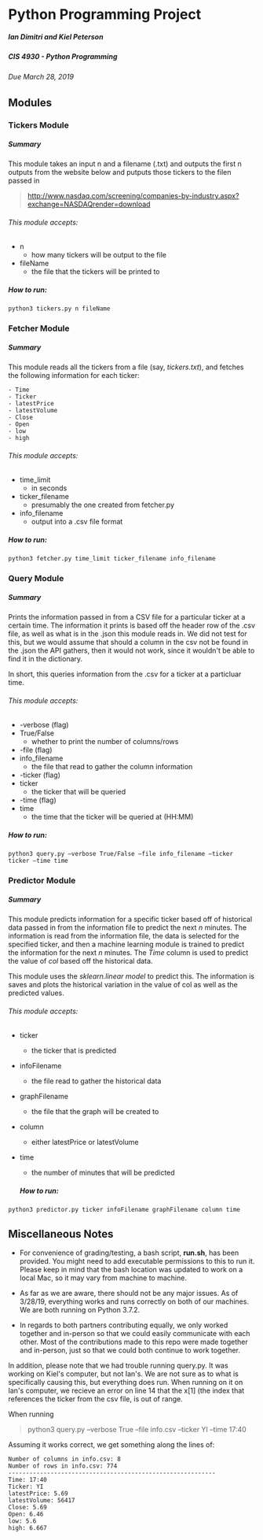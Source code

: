 # Python Programming Project
##### Ian Dimitri and Kiel Peterson
##### CIS 4930 - Python Programming
######  Due March 28, 2019

## Modules
### Tickers Module
##### Summary
This module takes an input n and a filename (.txt) and outputs the first n
outputs from the website below and putputs those tickers to the filen passed in
> http://www.nasdaq.com/screening/companies-by-industry.aspx?exchange=NASDAQrender=download

###### This module accepts:
- n
	- how many tickers will be output to the file
- fileName
	- the file that the tickers will be printed to

##### How to run:
```python3 tickers.py n fileName```
### Fetcher Module
##### Summary
This module reads all the tickers from a file (say, *tickers.txt*), and fetches the following information for each ticker:

	- Time
	- Ticker
	- latestPrice
	- latestVolume
	- Close
	- Open
	- low
	- high

###### This module accepts:
- time_limit
	- in seconds
- ticker_filename 
	- presumably the one created from fetcher.py
- info_filename
	- output into a .csv file format

##### How to run:
```python3 fetcher.py time_limit ticker_filename info_filename```
### Query Module
##### Summary
Prints the information passed in from a CSV file for a particular ticker at a certain time. The information it prints is based off the header row of the .csv file, as well as what is in the .json this module reads in. We did not test for this, but we would assume that should a column in the csv not be found in the .json the API gathers, then it would not work, since it wouldn't be able to find it in the dictionary.

In short, this queries information from the .csv for a ticker at a particluar time.

###### This module accepts:
- -verbose (flag)
- True/False
	- whether to print the number of columns/rows
- -file (flag)
- info_filename
	- the file that read to gather the column information
- -ticker (flag)
- ticker
	- the ticker that will be queried
- -time (flag)
- time
	- the time that the ticker will be queried at (HH:MM)

##### How to run:
```python3 query.py –verbose True/False –file info_filename –ticker ticker –time time```
### Predictor Module
##### Summary
This module predicts information for a specific ticker based off of historical data passed in from the information file to predict the next *n* minutes. The information is read from the information file, the data is selected for the specified ticker, and then a machine learning module is trained to predict the information for the next *n* minutes. The *Time* column is used to predict the value of *col* based off the historical data.


This module uses the *sklearn.linear model* to predict this. The information is saves and plots the historical variation in the value of col as well as the predicted values. 

###### This module accepts:
- ticker
	- the ticker that is predicted
- infoFilename 
	- the file read to gather the historical data
- graphFilename
	- the file that the graph will be created to
- column
	- either latestPrice or latestVolume
- time
	- the number of minutes that will be predicted

	##### How to run:
```python3 predictor.py ticker infoFilename graphFilename column time```


## Miscellaneous Notes
- For convenience of grading/testing, a bash script, **run.sh**, has been provided. You might need to add executable permissions to this to run it. Please keep in mind that the bash location was updated to work on a local Mac, so it may vary from machine to machine.


- As far as we are aware, there should not be any major issues. As of 3/28/19, everything works and runs correctly on both of our machines. We are both running on Python 3.7.2.


- In regards to both partners contributing equally, we only worked together and in-person so that we could easily communicate with each other. Most of the contributions made to this repo were made together and in-person, just so that we could both continue to work together.


In addition, please note that we had trouble running query.py. It was working on Kiel's computer, but not Ian's. We are not sure as to what is specifically causing this, but everything does run. When running on it on Ian's computer, we recieve an error on line 14 that the x[1] (the index that references the ticker from the csv file, is out of range. 

When running 
> python3 query.py –verbose True –file info.csv –ticker YI –time 17:40

Assuming it works correct, we get something along the lines of:
```-----------------------------------------------------------
Number of columns in info.csv: 8
Number of rows in info.csv: 774
-----------------------------------------------------------
Time: 17:40
Ticker: YI
latestPrice: 5.69
latestVolume: 56417
Close: 5.69
Open: 6.46
low: 5.6
high: 6.667
